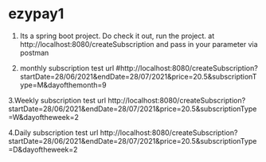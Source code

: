 # ezypay1
1. Its a spring boot project. Do check it out, run the project. at http://localhost:8080/createSubscription and pass in your parameter via postman

2. monthly subscription test url
#http://localhost:8080/createSubscription?startDate=28/06/2021&endDate=28/07/2021&price=20.5&subscriptionType=M&dayofthemonth=9

3.Weekly  subscription test url
http://localhost:8080/createSubscription?startDate=28/06/2021&endDate=28/07/2021&price=20.5&subscriptionType=W&dayoftheweek=2

4.Daily subscription test url
http://localhost:8080/createSubscription?startDate=28/06/2021&endDate=28/07/2021&price=20.5&subscriptionType=D&dayoftheweek=2
